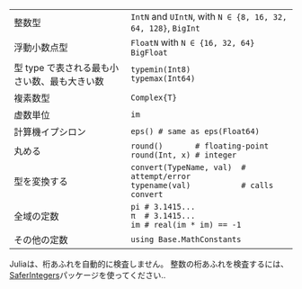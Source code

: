 |                                    |                                                                    |
| ---------------------------------- | ------------------------------------------------------------------ |
| 整数型         | `IntN` and `UIntN`, with `N ∈ {8, 16, 32, 64, 128}`, `BigInt`      |
| 浮動小数点型     | `FloatN` with `N ∈ {16, 32, 64}`<br>`BigFloat`                     |
| 型 type で表される最も小さい数、最も大きい数 | `typemin(Int8)`<br>`typemax(Int64)`                                |
| 複素数型                | `Complex{T}`                                                       |
| 虚数単位              | `im`                                                               |
| 計算機イプシロン      | `eps() # same as eps(Float64)`                                     |
| 丸める                    | `round()       # floating-point`<br>`round(Int, x) # integer`      |
| 型を変換する                | `convert(TypeName, val)  # attempt/error`<br>`typename(val)           # calls convert` |
| 全域の定数                | `pi # 3.1415...`<br>`π  # 3.1415...`<br>`im # real(im * im) == -1` |
| その他の定数        | `using Base.MathConstants`                                     |

Juliaは、桁あふれを自動的に検査しません。
整数の桁あふれを検査するには、[SaferIntegers](https://github.com/JeffreySarnoff/SaferIntegers.jl)パッケージを使ってください‥
